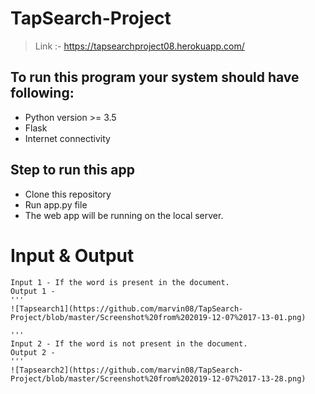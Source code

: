  # TapSearch-Project
 
> Link :- https://tapsearchproject08.herokuapp.com/

## To run this program your system should have following:
* Python version >= 3.5
* Flask
* Internet connectivity

## Step to run this app
* Clone this repository
* Run app.py file
* The web app will be running on the local server. 

# Input & Output 
 ```
Input 1 - If the word is present in the document.
Output 1 -
'''
![Tapsearch1](https://github.com/marvin08/TapSearch-Project/blob/master/Screenshot%20from%202019-12-07%2017-13-01.png)

'''
Input 2 - If the word is not present in the document.
Output 2 -
'''
![Tapsearch2](https://github.com/marvin08/TapSearch-Project/blob/master/Screenshot%20from%202019-12-07%2017-13-28.png)
